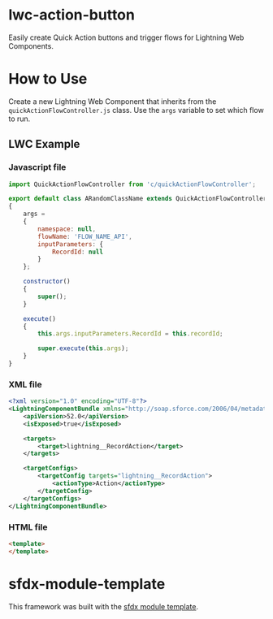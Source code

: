 # lwc-action-button
Easily create Quick Action buttons and trigger flows for Lightning Web Components.

# How to Use
Create a new Lightning Web Component that inherits from the `quickActionFlowController.js` class.
Use the `args` variable to set which flow to run.

## LWC Example
### Javascript file
```JavaScript
import QuickActionFlowController from 'c/quickActionFlowController';

export default class ARandomClassName extends QuickActionFlowController 
{
    args =  
    {
        namespace: null,  
        flowName: 'FLOW_NAME_API',
        inputParameters: {
            RecordId: null
        }
    };

    constructor()
    {
        super();
    }

    execute()
    {
        this.args.inputParameters.RecordId = this.recordId;

        super.execute(this.args);
    }
}
```

### XML file
```XML
<?xml version="1.0" encoding="UTF-8"?>
<LightningComponentBundle xmlns="http://soap.sforce.com/2006/04/metadata">
    <apiVersion>52.0</apiVersion>
    <isExposed>true</isExposed>

    <targets>
        <target>lightning__RecordAction</target>
    </targets>

    <targetConfigs>
        <targetConfig targets="lightning__RecordAction">
            <actionType>Action</actionType>
        </targetConfig>
    </targetConfigs>
</LightningComponentBundle>
```

### HTML file
```HTML
<template>
</template>
```

# sfdx-module-template
This framework was built with the [sfdx module template](https://github.com/Arketek/sfdx-module-template).
